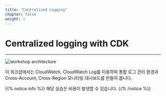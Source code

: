 ```yaml
---
title: "Centralized Logging"
chapter: false
weight: 1
---
```


# Centralized logging with CDK
***


![workshop architecture](/images/overview/archi.png)

이 워크샵에서는 CloudWatch, CloudWatch Log를 이용하여 통합 로그 관리 환경과 Cross-Account, Cross-Region 모니터링 대시보드를 만들어 봅니다.

{{% notice info %}}
해당 실습은 비용이 발생할 수 있습니다.
{{% /notice %}}

